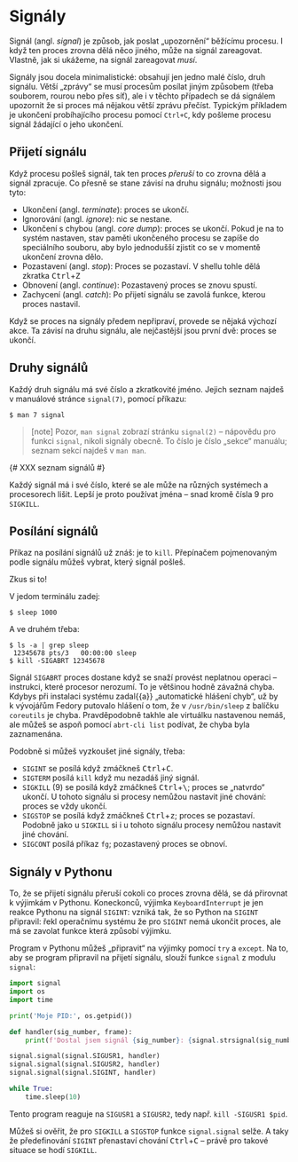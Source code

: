 # Signály

Signál (angl. *signal*) je způsob, jak poslat „upozornění“ běžícímu procesu.
I když ten proces zrovna dělá něco jiného, může na signál zareagovat.
Vlastně, jak si ukážeme, na signál zareagovat *musí*.

Signály jsou docela minimalistické: obsahují jen jedno malé číslo,
druh signálu.
Větší „zprávy“ se musí procesům posílat jiným způsobem (třeba souborem,
rourou nebo přes síť), ale i v těchto případech se dá signálem upozornit
že si proces má nějakou větší zprávu přečíst.
Typickým příkladem je ukončení probíhajícího procesu pomocí `Ctrl+C`, kdy
pošleme procesu signál žádající o jeho ukončení.


## Přijetí signálu

Když procesu pošleš signál, tak ten proces *přeruší* to co zrovna dělá
a signál zpracuje.
Co přesně se stane závisí na druhu signálu; možnosti jsou tyto:

* Ukončení (angl. *terminate*): proces se ukončí.
* Ignorování (angl. *ignore*): nic se nestane.
* Ukončení s chybou (angl. *core dump*): proces se ukončí. Pokud je na to
  systém nastaven, stav paměti ukončeného procesu se zapíše do speciálního
  souboru, aby bylo jednodušší zjistit co se v momentě ukončení zrovna dělo.
* Pozastavení (angl. *stop*): Proces se pozastaví.
  V shellu tohle dělá zkratka <kbd>Ctrl</kbd>+<kbd>Z</kbd>
* Obnovení (angl. *continue*): Pozastavený proces se znovu spustí.
* Zachycení (angl. *catch*): Po přijetí signálu se zavolá funkce,
  kterou proces nastavil.

Když se proces na signály předem nepřipraví, provede se nějaká výchozí akce.
Ta závisí na druhu signálu, ale nejčastější jsou první dvě: proces se ukončí.


## Druhy signálů

Každý druh signálu má své číslo a zkratkovité jméno.
Jejich seznam najdeš v manuálové stránce `signal(7)`, pomocí příkazu:

```console
$ man 7 signal
```

> [note]
> Pozor, `man signal` zobrazí stránku `signal(2)` – nápovědu pro funkci
> `signal`, nikoli signály obecně.
> To číslo je číslo „sekce“ manuálu; seznam sekcí najdeš v `man man`.

{# XXX seznam signálů #}

Každý signál má i své číslo, které se ale může na různých systémech
a procesorech lišit.
Lepší je proto používat jména – snad kromě čísla 9 pro `SIGKILL`.


## Posílání signálů

Příkaz na posílání signálů už znáš: je to `kill`.
Přepínačem pojmenovaným podle signálu můžeš vybrat, který signál pošleš.

Zkus si to!

V jedom terminálu zadej:

```console
$ sleep 1000
```

A ve druhém třeba:

```console
$ ls -a | grep sleep
 12345678 pts/3   00:00:00 sleep
$ kill -SIGABRT 12345678
```

Signál `SIGABRT` proces dostane když se snaží provést neplatnou operaci –
instrukci, které procesor nerozumí.
To je většinou hodně závažná chyba.
Kdybys při instalaci systému zadal{{a}} „automatické hlášení chyb“,
už by k vývojářům Fedory putovalo hlášení o tom, že v `/usr/bin/sleep`
z balíčku `coreutils` je chyba.
Pravděpodobně takhle ale virtuálku nastavenou nemáš, ale můžeš se aspoň
pomocí `abrt-cli list` podívat, že chyba byla zaznamenána.

Podobně si můžeš vyzkoušet jiné signály, třeba:

* `SIGINT` se posílá když zmáčkneš <kbd>Ctrl</kbd>+<kbd>C</kbd>.
* `SIGTERM` posílá `kill` když mu nezadáš jiný signál.
* `SIGKILL` (9) se posílá když zmáčkneš <kbd>Ctrl</kbd>+<kbd>\\</kbd>;
  proces se „natvrdo“ ukončí.
  U tohoto signálu si procesy nemůžou nastavit jiné chování:
  proces se vždy ukončí.
* `SIGSTOP` se posílá když zmáčkneš <kbd>Ctrl</kbd>+<kbd>z</kbd>;
  proces se pozastaví.
  Podobně jako u `SIGKILL` si i u tohoto signálu procesy nemůžou nastavit
  jiné chování.
* `SIGCONT` posílá příkaz `fg`; pozastavený proces se obnoví.


## Signály v Pythonu

To, že se přijetí signálu přeruší cokoli co proces zrovna dělá,
se dá přirovnat k výjimkám v Pythonu.
Koneckonců, výjimka `KeyboardInterrupt` je jen reakce Pythonu na signál
`SIGINT`: vzniká tak, že so Python na `SIGINT` připravil: řekl operačnímu
systému že pro `SIGINT` nemá ukončit proces,
ale má se zavolat funkce která způsobí výjimku.

Program v Pythonu můžeš „připravit“ na výjimky pomocí `try` a `except`.
Na to, aby se program připravil na přijetí signálu, slouží funkce
`signal` z modulu `signal`:

```python
import signal
import os
import time

print('Moje PID:', os.getpid())

def handler(sig_number, frame):
    print(f'Dostal jsem signál {sig_number}: {signal.strsignal(sig_number)}')

signal.signal(signal.SIGUSR1, handler)
signal.signal(signal.SIGUSR2, handler)
signal.signal(signal.SIGINT, handler)

while True:
    time.sleep(10)
```

Tento program reaguje na `SIGUSR1` a `SIGUSR2`, tedy např. `kill -SIGUSR1 $pid`.

Můžeš si ověřit, že pro `SIGKILL` a `SIGSTOP` funkce `signal.signal` selže.
A taky že předefinování `SIGINT` přenastaví chování
<kbd>Ctrl</kbd>+<kbd>C</kbd> – právě pro takové situace se hodí `SIGKILL`.